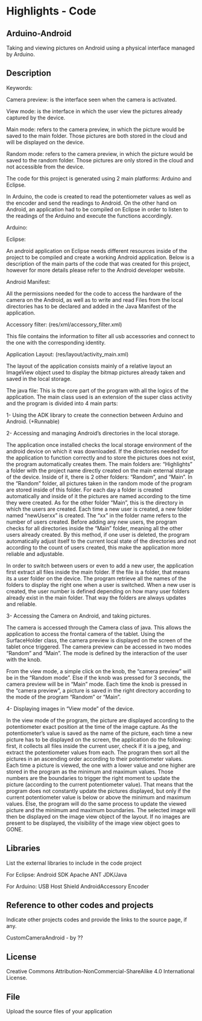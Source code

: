 Highlights - Code
================

Arduino-Android 
--------
Taking and viewing pictures on Android using a physical interface managed by Arduino.

Description
--------

Keywords:


Camera preview: is the interface seen when the camera is activated.

View mode: is the interface in which the user view the pictures already captured by the device.

Main mode: refers to the camera preview, in which the picture would be saved to the main folder. Those pictures are both stored in the cloud and will be displayed on the device.

Random mode: refers to the camera preview, in which the picture would be saved to the random folder. Those pictures are only stored in the cloud and not accessible from the device.



The code for this project is generated using 2 main platforms: Arduino and Eclipse.

In Arduino, the code is created to read the potentiometer values as well as the encoder and send the readings to Android.
On the other hand on Android, an application had to be compiled on Eclipse in order to listen to the readings of the Arduino and execute the functions accordingly.


Arduino:












Eclipse:

An android application on Eclipse needs different resources inside of the project to be compiled and create a working Android application. Below is a description of the main parts of the code that was created for this project, however for more details please refer to the Android developer website.

Android Manifest:

All the permissions needed for the code to access the hardware of the camera on the Android, as well as to write and read Files from the local directories has to be declared and added in the Java Manifest of the application.

Accessory filter:
(res/xml/accessory_filter.xml)

This file contains the information to filter all usb accessories and connect to the one with the corresponding identity.

Application Layout:
(res/layout/activity_main.xml)

The layout of the application consists mainly of a relative layout an ImageView object used to display the bitmap pictures already taken and saved in the local storage.


The java file:
This is the core part of the program with all the logics of the application. The main class used is an extension of the super class activity and the program is divided into 4 main parts:

1- Using the ADK library to create the connection between Arduino and Android. (+Runnable)

















2- Accessing and managing Android’s directories in the local storage. 

The application once installed checks the local storage environment of the android device on which it was downloaded. If the directories needed for the application to function correctly and to store the pictures does not exist, the program automatically creates them. The main folders are: “Highlights” a folder with the project name directly created on the main external storage of the device. Inside of it, there is 2 other folders: “Random”, and “Main”. In the “Random” folder, all pictures taken in the random mode of the program are stored inside of this folder. For each day a folder is created automatically and inside of it the pictures are named according to the time they were created. As for the other folder “Main”, this is the directory in which the users are created. Each time a new user is created, a new folder named “newUserxx” is created. The “xx” in the folder name refers to the number of users created. Before adding any new users, the program checks for all directories inside the “Main” folder, meaning all the other users already created. By this method, if one user is deleted, the program automatically adjust itself to the current local state of the directories and not according to the count of users created, this make the application more reliable and adjustable.

In order to switch between users or even to add a new user, the application first extract all files inside the main folder. If the file is a folder, that means its a user folder on the device. The program retrieve all the names of the folders to display the right one when a user is switched. When a new user is created, the user number is defined depending on how many user folders already exist in the main folder. That way the folders are always updates and reliable.

3- Accessing the Camera on Android, and taking pictures.

The camera is accessed through the Camera class of java. This allows the application to access the frontal camera of the tablet. Using the SurfaceHolder class, the camera preview is displayed on the screen of the tablet once triggered. The camera preview can be accessed in two modes “Random” and “Main”. The mode is defined by the interaction of the user with the knob. 

From the view mode, a simple click on the knob, the “camera preview” will be in the “Random mode”. Else if the knob was pressed for 3 seconds, the camera preview will be in “Main” mode. Each time the knob is pressed in the “camera preview”, a picture is saved in the right directory according to the mode of the program “Random” or “Main”. 



4- Displaying images in “View mode” of the device.

In the view mode of the program, the picture are displayed according to the potentiometer exact position at the time of the image capture. As the potentiometer’s value is saved as the name of the picture, each time a new picture has to be displayed on the screen, the application do the following: first, it collects all files inside the current user, check if it is a jpeg, and extract the potentiometer values from each. The program then sort all the pictures in an ascending order according to their potentiometer values. Each time a picture is viewed, the one with a lower value and one higher are stored in the program as the minimum and maximum values. Those numbers are the boundaries to trigger the right moment to update the picture (according to the current potentiometer value). That means that the program does not constantly update the pictures displayed, but only if the current potentiometer value is below or above the minimum and maximum values. Else, the program will do the same process to update the viewed picture and the minimum and maximum boundaries. The selected image will then be displayed on the image view object of the layout. If no images are present to be displayed, the visibility of the image view object goes to GONE.

Libraries
--------
List the external libraries to include in the code project

For Eclipse:
Android SDK
Apache ANT
JDK/Java

For Arduino:
USB Host Shield
AndroidAccessory
Encoder

Reference to other codes and projects
--------
Indicate other projects codes and provide the links to the source page, if any.

CustomCameraAndroid - by ??


License
--------
Creative Commons Attribution-NonCommercial-ShareAlike 4.0 International License.

File
--------
Upload the source files of your application

